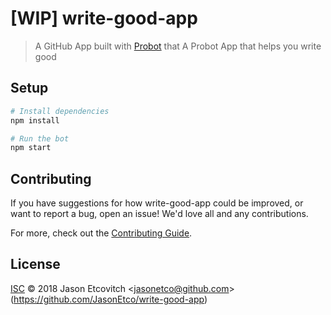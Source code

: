 # [WIP] write-good-app

> A GitHub App built with [Probot](https://probot.github.io) that A Probot App that helps you write good

## Setup

```sh
# Install dependencies
npm install

# Run the bot
npm start
```

## Contributing

If you have suggestions for how write-good-app could be improved, or want to report a bug, open an issue! We'd love all and any contributions.

For more, check out the [Contributing Guide](CONTRIBUTING.md).

## License

[ISC](LICENSE) © 2018 Jason Etcovitch &lt;jasonetco@github.com&gt; (https://github.com/JasonEtco/write-good-app)

